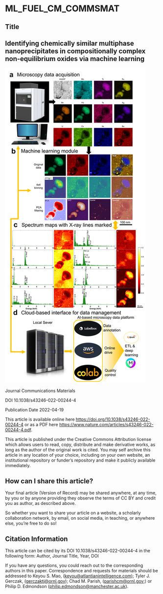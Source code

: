 # ML_FUEL_CM_COMMSMAT



## Title
## Identifying chemically similar multiphase nanoprecipitates in compositionally complex non-equilibrium oxides via machine learning


![alt text](https://github.com/keyoumao/ML_FUEL_CM_COMMSMAT/blob/main/Figure%203.png)


Journal
Communications Materials

DOI
10.1038/s43246-022-00244-4

Publication Date
2022-04-19

This article is available online here https://doi.org/10.1038/s43246-022-00244-4 or as a PDF here https://www.nature.com/articles/s43246-022-00244-4.pdf.

This article is published under the Creative Commons Attribution license which allows users to read, copy, distribute and make derivative works, as long as the author of the original work is cited. You may self archive this article in any location of your choice, including on your own website, an institutional repository or funder’s repository and make it publicly available immediately.

## How can I share this article?
Your final article (Version of Record) may be shared anywhere, at any time, by you or by anyone providing they observe the terms of CC BY and credit you as author, as described above.

So whether you want to share your article on a website, a scholarly collaboration network, by email, on social media, in teaching, or anywhere else, you’re free to do so!


## Citation Information
This article can be cited by its DOI 10.1038/s43246-022-00244-4 in the following form:
Author, Journal Title, Year, DOI

If you have any questions, you could reach out to the corresponding authors in this paper. 
Correspondence and requests for materials should be addressed to Keyou S. Mao, (keyou@atlantianintelligence.com); Tyler J. Gerczak, (gerczaktj@ornl.gov); Chad M. Parish, (parishcm@ornl.gov;) or Philip D. Edmondson (philip.edmondson@manchester.ac.uk).
